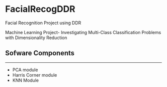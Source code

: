 # FacialRecogDDR
Facial Recognition Project using DDR

Machine Learning Project- Investigating Multi-Class Classification Problems with Dimensionality Reduction

## Sofware Components
-------------------------


- PCA module
- Harris Corner module
- KNN Module
